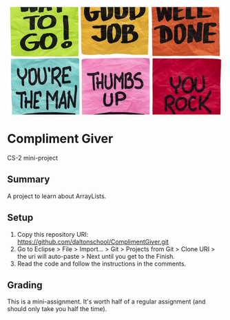 
<div style="height:250px;overflow: hidden">
<img src="header.jpg" width="100%" style="position:relative;top:-50px">
</div>

# Compliment Giver
CS-2 mini-project

## Summary
A project to learn about ArrayLists.

## Setup
1. Copy this repository URI: https://github.com/daltonschool/ComplimentGiver.git
1. Go to Eclipse > File > Import... > Git > Projects from Git > Clone URI > the uri will auto-paste > Next until you get to the Finish.
1. Read the code and follow the instructions in the comments.

## Grading
This is a mini-assignment. It's worth half of a regular assignment (and should only take you half the time).

<div style="height:250px;overflow: hidden">
<img src="header.jpg" width="100%" style="position:relative;top:-350px">
</div>